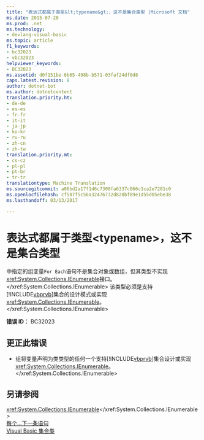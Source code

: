 ```yaml
---
title: "表达式都属于类型&lt;typename&gt;，这不是集合类型 |Microsoft 文档"
ms.date: 2015-07-20
ms.prod: .net
ms.technology:
- devlang-visual-basic
ms.topic: article
f1_keywords:
- bc32023
- vbc32023
helpviewer_keywords:
- BC32023
ms.assetid: d0f151be-6b65-498b-b571-03faf24df0d8
caps.latest.revision: 8
author: dotnet-bot
ms.author: dotnetcontent
translation.priority.ht:
- de-de
- es-es
- fr-fr
- it-it
- ja-jp
- ko-kr
- ru-ru
- zh-cn
- zh-tw
translation.priority.mt:
- cs-cz
- pl-pl
- pt-br
- tr-tr
translationtype: Machine Translation
ms.sourcegitcommit: a06bd2a17f1d6c7308fa6337c866c1ca2e7281c0
ms.openlocfilehash: cf587f5c56a32476732d828bf89e1d55d05ebe38
ms.lasthandoff: 03/13/2017

---
```

# <a name="expression-is-of-type-39lttypenamegt39-which-is-not-a-collection-type"></a>表达式都属于类型&lt;typename&gt;，这不是集合类型
中指定的组变量`For Each`语句不是集合对象或数组，但其类型不实现<xref:System.Collections.IEnumerable>接口。</xref:System.Collections.IEnumerable> 该类型必须是支持[!INCLUDE[vbprvb](../../csharp/programming-guide/concepts/linq/includes/vbprvb_md.md)]集合的设计模式或实现<xref:System.Collections.IEnumerable>。</xref:System.Collections.IEnumerable>  
  
 **错误 ID：** BC32023  
  
## <a name="to-correct-this-error"></a>更正此错误  
  
-   组将变量声明为类类型的任何一个支持[!INCLUDE[vbprvb](../../csharp/programming-guide/concepts/linq/includes/vbprvb_md.md)]集合设计或实现<xref:System.Collections.IEnumerable>。</xref:System.Collections.IEnumerable>  
  
## <a name="see-also"></a>另请参阅  
 <xref:System.Collections.IEnumerable></xref:System.Collections.IEnumerable>   
 [每个...下一条语句](../../visual-basic/language-reference/statements/for-each-next-statement.md)   
 [Visual Basic 集合类](http://msdn.microsoft.com/en-us/0cb2d1ad-c58d-42c0-8e69-d81f5a15e532)
